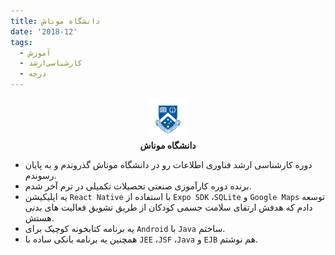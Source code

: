 ```yaml
---
title: دانشگاه موناش
date: '2018-12'
tags:
  - آموزش
  - کارشناسی‌ارشد
  - درجه
---
```

<p align='center'>
  <img src='/assets/stories/monash.png' height='64' /><br />
  <b>دانشگاه موناش</b>
</p>

* دوره کارشناسی ارشد فناوری اطلاعات رو در دانشگاه موناش گذروندم و به پایان رسوندم.
* برنده دوره کارآموزی صنعتی تحصیلات تکمیلی در ترم آخر شدم.
* یه اپلیکیشن `React Native` با استفاده از `Expo SDK` ،`SQLite` و `Google Maps` توسعه دادم که هدفش ارتقای سلامت جسمی کودکان از طریق تشویق فعالیت های بدنی هستش.
* یه برنامه کتابخونه کوچیک برای `Android`  با `Java` ساختم.
* همچنین یه برنامه بانکی ساده با `JEE` ،`JSF` ،`Java` و `EJB` هم نوشتم.
